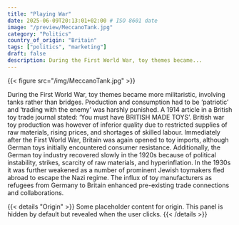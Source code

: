 ```yaml
---
title: "Playing War"
date: 2025-06-09T20:13:01+02:00 # ISO 8601 date
image: "/preview/MeccanoTank.jpg"
category: "Politics"
country_of_origin: "Britain"
tags: ["politics", "marketing"]
draft: false
description: During the First World War, toy themes became...
---
```


{{< figure src="/img/MeccanoTank.jpg" >}}

During the First World War, toy themes became more militaristic, involving tanks rather than bridges. Production and consumption had to be ‘patriotic’ and ‘trading with the enemy’ was harshly punished. A 1914 article in a British toy trade journal stated: ‘You must have BRITISH MADE TOYS’. British war toy production was however of inferior quality due to restricted supplies of raw materials, rising prices, and shortages of skilled labour. Immediately after the First World War, Britain was again opened to toy imports, although German toys initially encountered consumer resistance. Additionally, the German toy industry recovered slowly in the 1920s because of political instability, strikes, scarcity of raw materials, and hyperinflation. In the 1930s it was further weakened as a number of prominent Jewish toymakers fled abroad to escape the Nazi regime. The influx of toy manufacturers as refugees from Germany to Britain enhanced pre-existing trade connections and collaborations.


{{< details "Origin" >}}
Some placeholder content for origin. This panel is hidden by default but revealed when the user clicks.
{{< /details >}}

